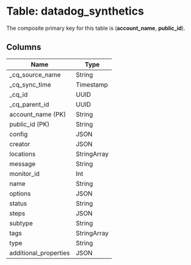 # Table: datadog_synthetics

The composite primary key for this table is (**account_name**, **public_id**).

## Columns

| Name          | Type          |
| ------------- | ------------- |
|_cq_source_name|String|
|_cq_sync_time|Timestamp|
|_cq_id|UUID|
|_cq_parent_id|UUID|
|account_name (PK)|String|
|public_id (PK)|String|
|config|JSON|
|creator|JSON|
|locations|StringArray|
|message|String|
|monitor_id|Int|
|name|String|
|options|JSON|
|status|String|
|steps|JSON|
|subtype|String|
|tags|StringArray|
|type|String|
|additional_properties|JSON|